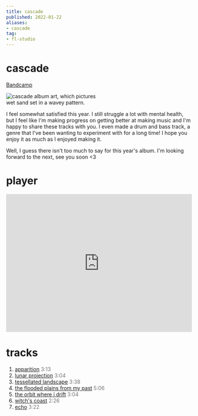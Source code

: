 ```yaml
---
title: cascade
published: 2022-01-22
aliases:
- cascade
tag:
- fl-studio
---
```


# cascade

<div class="flex">
<div><i class="ri-store-2-fill"></i> <a href="https://music.exodrifter.space/album/cascade">Bandcamp</a></div>
</div>

<div style="width: 50%;">

![cascade album art, which pictures wet sand set in a wavey pattern.](cover.png)

</div>

I feel somewhat satisfied this year. I still struggle a lot with mental health, but I feel like I'm making progress on getting better at making music and I'm happy to share these tracks with you. I even made a drum and bass track, a genre that I've been wanting to experiment with for a long time! I hope you enjoy it as much as I enjoyed making it.

Well, I guess there isn't too much to say for this year's album. I'm looking forward to the next, see you soon <3

# player

<iframe style="border: 0; width: 100%; max-width: 700px; height: 373px;" src="https://bandcamp.com/EmbeddedPlayer/album=913044657/size=large/bgcol=333333/linkcol=0f91ff/artwork=none/transparent=true/" seamless><a href="https://music.exodrifter.space/album/cascade">cascade by exodrifter</a></iframe>

# tracks

1. [apparition](apparition.md) <span style="opacity:0.6">3:13</span>
2. [lunar projection](lunar-projection.md) <span style="opacity:0.6">3:04</span>
3. [tessellated landscape](tessellated-landscape.md) <span style="opacity:0.6">3:38</span>
4. [the flooded plains from my past](the-flooded-plains-from-my-past.md) <span style="opacity:0.6">5:06</span>
5. [the orbit where i drift](the-orbit-where-i-drift.md) <span style="opacity:0.6">3:04</span>
6. [witch's coast](witchs-coast.md) <span style="opacity:0.6">2:26</span>
7. [echo](echo.md) <span style="opacity:0.6">3:22</span>
